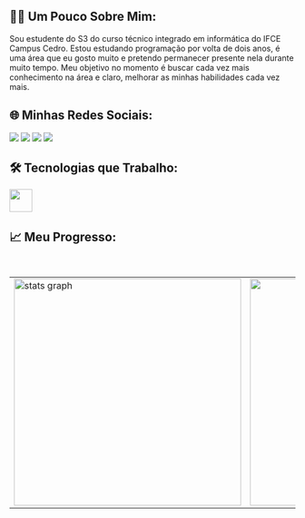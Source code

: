 ## 🧑‍💻 Um Pouco Sobre Mim:

Sou estudente do S3 do curso técnico integrado em informática do IFCE Campus Cedro. Estou estudando programação por volta de dois anos, é uma área que eu gosto muito e pretendo permanecer presente nela durante muito tempo. Meu objetivo no momento é buscar cada vez mais conhecimento na área e claro, melhorar as minhas habilidades cada vez mais.

## 🌐 Minhas Redes Sociais:

<div gap="10">
   <a href="https://www.instagram.com/ismael.henriqu?igsh=MXNqd3VoMDhiOWVhaA=="><img src="https://img.shields.io/badge/Instagram-%23333?style=for-the-badge&logo=instagram&logoColor=white" /></a>
<!--    <a href="https://twitter.com/Ismael_hen_dev"><img src="https://img.shields.io/badge/Twitter-%23333?style=for-the-badge&logo=x&logoColor=white" /></a> -->
   <a href="https://discord.com/users/1213443214514851844"><img src="https://img.shields.io/badge/Discord-%23333?style=for-the-badge&logo=discord&logoColor=white" /></a>
   <a href="https://www.linkedin.com/in/ismael-henrique-4730b8329"><img src="https://img.shields.io/badge/LinkedIn-%23333?style=for-the-badge&logo=linkedin&logoColor=white" /></a>
   <a href="mailto:ismael.henrique.dev@gmail.com"><img src="https://img.shields.io/badge/Gmail-%23333?style=for-the-badge&logo=gmail&logoColor=white" /></a>
</div>

## 🛠️ Tecnologias que Trabalho:

<div gap="10">
    <p align="start">
       <img height="40" src="https://skillicons.dev/icons?i=html,css,git,js,ts,tailwindcss,react,nodejs,express,docker,postgres,linux,sqlite,mysql" />
<!--        <img height="35" src="https://fastify.dev/img/logos/fastify-white.svg" /> -->
    </p>
</div>

## 📈 Meu Progresso:

<br>
  
<table width="100%">
  <tr>
    <td>
      <img src="https://github-readme-stats.vercel.app/api?username=ismael-henrique-dev&hide_title=false&hide_rank=false&bg_color=ffffff00&show_icons=true&card_width=520&include_all_commits=true&count_private=true&disable_animations=false&theme=react&locale=pt-br&hide_border=true" height="400" alt="stats graph"  />
    </td>
    <td>
      <picture>
         <source media="(prefers-color-scheme: dark)" srcset="https://github-readme-stats.anuraghazra1.vercel.app/api/top-langs?username=ismael-henrique-dev&theme=react&bg_color=ffffff00&hide_border=true&no-frame=true&langs_count=6&locale=pt-br" />
         <img src="https://github-readme-stats.anuraghazra1.vercel.app/api/top-langs?username=ismael-henrique-dev&bg_color=ffffff00&hide_border=true&no-frame=true&langs_count=6&locale=pt-br&theme=react" alt="" align="center" width="600" height="400"/>
      </picture>
    </td>
  </tr>
</table>

<br>


 

